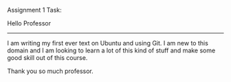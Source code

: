 Assignment 1 Task:

Hello Professor 

***************

I am writing my first ever text on Ubuntu and using Git.
I am new to this domain and I am looking to learn a lot of this kind of stuff and make some good skill out of this course.

Thank you so much professor.

 
